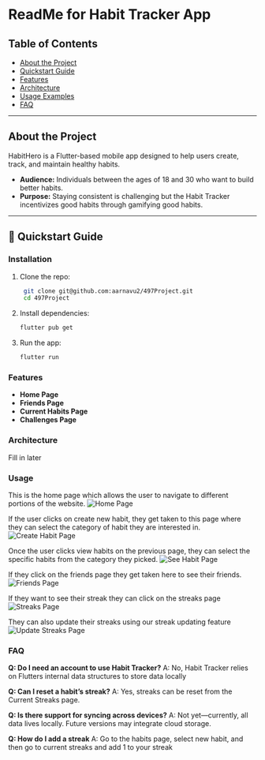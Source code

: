 # ReadMe for Habit Tracker App  

## Table of Contents  
- [About the Project](#about-the-project)  
- [Quickstart Guide](#quickstart-guide)  
- [Features](#features)  
- [Architecture](#architecture)  
- [Usage Examples](#usage-examples)  
- [FAQ](#faq)  

---

## About the Project  
HabitHero is a Flutter-based mobile app designed to help users create, track, and maintain healthy habits.  

- **Audience:** Individuals between the ages of 18 and 30 who want to build better habits.  
- **Purpose:** Staying consistent is challenging but the Habit Tracker incentivizes good habits through gamifying good habits.

---

## 🚀 Quickstart Guide  

### Installation  
1. Clone the repo:  

   ```bash
    git clone git@github.com:aarnavu2/497Project.git
    cd 497Project
    ```

2. Install dependencies:
    ```bash
    flutter pub get
    ```

3. Run the app:
    ```bash
    flutter run
    ```


### Features
- **Home Page**
- **Friends Page**
- **Current Habits Page**
- **Challenges Page**

### Architecture
Fill in later

### Usage
This is the home page which allows the user to navigate to different portions of the website.
![Home Page](https://github.com/aarnavu2/techcomm497Readme2/blob/main/homepage.png)

If the user clicks on create new habit, they get taken to this page where they can select the category of habit they are interested in. 
![Create Habit Page](https://github.com/aarnavu2/techcomm497Readme2/blob/main/create_new_habit.png)

Once the user clicks view habits on the previous page, they can select the specific habits from the category they picked. 
![See Habit Page](https://github.com/aarnavu2/techcomm497Readme2/blob/main/select_habit.png)

If they click on the friends page they get taken here to see their friends.
![Friends Page](https://github.com/aarnavu2/techcomm497Readme2/blob/main/view_friends.png)

If they want to see their streak they can click on the streaks page
![Streaks Page](https://github.com/aarnavu2/techcomm497Readme2/blob/main/view_streaks.png)

They can also update their streaks using our streak updating feature
![Update Streaks Page](https://github.com/aarnavu2/techcomm497Readme2/blob/main/view_streaks.png)



### FAQ
**Q: Do I need an account to use Habit Tracker?**
A: No, Habit Tracker relies on Flutters internal data structures to store data locally

**Q: Can I reset a habit’s streak?**
A: Yes, streaks can be reset from the Current Streaks page.

**Q: Is there support for syncing across devices?**
A: Not yet—currently, all data lives locally. Future versions may integrate cloud storage.

**Q: How do I add a streak**
A: Go to the habits page, select new habit, and then go to current streaks and add 1 to your streak
